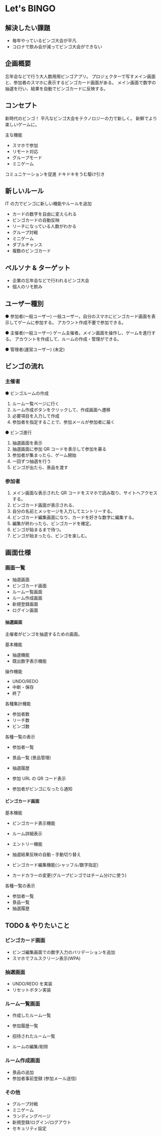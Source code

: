 # Let's BINGO

## 解決したい課題

- 毎年やっているビンゴ大会が平凡
- コロナで飲み会が減ってビンゴ大会ができない

## 企画概要

忘年会などで行う大人数用用ビンゴアプリ。
プロジェクターで写すメイン画面と、参加者のスマホに表示するビンゴカード画面がある。
メイン画面で数字の抽選を行い、結果を自動でビンゴカードに反映する。

## コンセプト

新時代のビンゴ！
平凡なビンゴ大会をテクノロジーの力で新しく。
新鮮でより楽しいゲームに。

主な機能

- スマホで参加
- リモート対応
- グループモード
- ミニゲーム

コミュニケーションを促進
ドキドキをうむ駆け引き

## 新しいルール

IT の力でビンゴに新しい機能やルールを追加

- カードの数字を自由に変えられる
- ビンゴカードの自動反映
- リーチになっている人数がわかる
- グループ対戦
- ミニゲーム
- ダブルチャンス
- 複数のビンゴカード

## ペルソナ & ターゲット

- 企業の忘年会などで行われるビンゴ大会
- 個人のリモ飲み

## ユーザー種別

● 参加者(一般ユーザー)
一般ユーザー。自分のスマホにビンゴカード画面を表示してゲームに参加する。
アカウント作成不要で参加できる。

● 主催者(一般ユーザー)
ゲーム主催者。メイン画面を操作し、ゲームを進行する。
アカウントを作成して、ルームの作成・管理ができる。

● 管理者(運営ユーザー)
(未定)

## ビンゴの流れ

### 主催者

● ビンゴルームの作成

1. ルーム一覧ページに行く
2. ルーム作成ボタンをクリックして、作成画面へ遷移
3. 必要項目を入力して作成
4. 参加者を指定することで、参加メールが参加者に届く

● ビンゴ進行

1. 抽選画面を表示
2. 抽選画面に参加 QR コードを表示して参加を募る
3. 参加者が集まったら、ゲーム開始
4. 一回ずつ抽選を行う
5. ビンゴが出たら、景品を渡す

### 参加者

1. メイン画面な表示された QR コードをスマホで読み取り、サイトへアクセスする。
2. ビンゴカード画面が表示される、
3. 自分の名前とメッセージを入力してエントリーする。
4. ビンゴカード編集画面になり、カードを好きな数字に編集する。
5. 編集が終わったら、ビンゴカードを確定。
6. ビンゴが始まるまで待つ。
7. ビンゴが始まったら、ビンゴを楽しむ。

## 画面仕様　

### 画面一覧

- 抽選画面
- ビンゴカード画面
- ルーム一覧画面
- ルーム作成画面
- 新規登録画面
- ログイン画面

#### 抽選画面

主催者がビンゴを抽選するための画面。

基本機能

- 抽選機能
- 既出数字表示機能

操作機能

- UNDO/REDO
- 中断・保存
- 終了

各種集計機能

- 参加者数
- リーチ数
- ビンゴ数

各種一覧の表示

- 参加者一覧
- 景品一覧 (景品管理)
- 抽選履歴

- 参加 URL の QR コード表示
- 参加者がビンゴになったら通知

#### ビンゴカード画面

基本機能

- ビンゴカード表示機能
- ルーム詳細表示
- エントリー機能

- 抽選結果反映の自動・手動切り替え
- ビンゴカード編集機能(シャッフル/数字指定)
- カードカラーの変更(グループビンゴではチーム分けに使う)

各種一覧の表示

- 参加者一覧
- 景品一覧
- 抽選履歴

## TODO & やりたいこと

### ビンゴカード画面

- ビンゴ編集画面での数字入力のバリデーションを追加
- スマホでフルスクリーン表示(WPA)

### 抽選画面

- UNDO/REDO を実装
- リセットボタン実装

### ルーム一覧画面

- 作成したルーム一覧
- 参加履歴一覧
- 招待されたルーム一覧

- ルームの編集/削除

### ルーム作成画面

- 景品の追加
- 参加者事前登録 (参加メール送信)

### その他

- グループ対戦
- ミニゲーム
- ランディングページ
- 新規登録/ログイン/ログアウト
- セキュリティ設定
